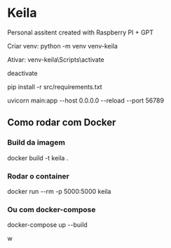 # Keila
Personal assitent created with Raspberry PI + GPT

Criar venv:
python -m venv venv-keila

Ativar:
venv-keila\Scripts\activate

deactivate

pip install -r src/requirements.txt

uvicorn main:app --host 0.0.0.0 --reload --port 56789


## Como rodar com Docker

### Build da imagem
docker build -t keila .

### Rodar o container
docker run --rm -p 5000:5000 keila

### Ou com docker-compose
docker-compose up --build




w